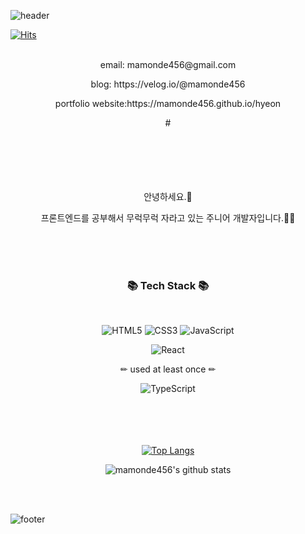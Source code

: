 ![header](https://capsule-render.vercel.app/api?type=waving&color=auto&height=400&section=header&text=Welcome&desc=Chalotte%20GitHub%20Profile&fontSize=30&&fontAlign=32&fontAlignY=43&descSize=60&descAlign=55)

[![Hits](https://hits.seeyoufarm.com/api/count/incr/badge.svg?url=https%3A%2F%2Fgithub.com%2Fmamonde456&count_bg=%2379C83D&title_bg=%23555555&icon=&icon_color=%23E7E7E7&title=hits&edge_flat=false)](https://hits.seeyoufarm.com)
<br/>
<br/>

<div align="center">

<p align="center">email: mamonde456@gmail.com</p>
<p align="center">blog: https://velog.io/@mamonde456</p>
<p align="center">portfolio website:https://mamonde456.github.io/hyeon</p>
#

<br/>
<br/>
<br/>
<br/>
<br/>
<br/>

<p align="center">안녕하세요.👋</p>
<p align="center">프론트엔드를 공부해서 무럭무럭 자라고 있는 주니어 개발자입니다.👩‍💻</p>
<br/>
<br/>
<br/>
<h3 align="center">📚 Tech Stack 📚</h3>
<br/>
<p align="center"><img alt="HTML5" src="https://img.shields.io/badge/HTML5-E34F26.svg?&style=for-the-badge&logo=HTML5&logoColor=white"/> <img alt="CSS3" src="https://img.shields.io/badge/CSS3-1572B6.svg?&style=for-the-badge&logo=CSS3&logoColor=white"/> <img alt="JavaScript" src="https://img.shields.io/badge/JavaScript-F7DF1E.svg?&style=for-the-badge&logo=JavaScript&logoColor=white"/></p>
<img alt="React" src="https://img.shields.io/badge/React-61DAFB.svg?&style=for-the-badge&logo=React&logoColor=white"/>
<br/>
<p align="center">✏ used at least once ✏</p>

<p align="center">
<img alt="TypeScript" src="https://img.shields.io/badge/TypeScript-3178C6.svg?&style=for-the-badge&logo=TypeScript&logoColor=white"/>

<br/>
<br/>
<br/>
<br/>
<br/>

[![Top Langs](https://github-readme-stats.vercel.app/api/top-langs/?username=mamonde456&layout=compact)](https://github.com/anuraghazra/github-readme-stats)
<br/>

![mamonde456's github stats](https://github-readme-stats.vercel.app/api?username=mamonde456&show_icons=true)
</div>

<br/>
<br/>

![footer](https://capsule-render.vercel.app/api?type=waving&text=Thank+you&section=footer&fontSize=20&fontAlign=90&fontAlignY=30)
